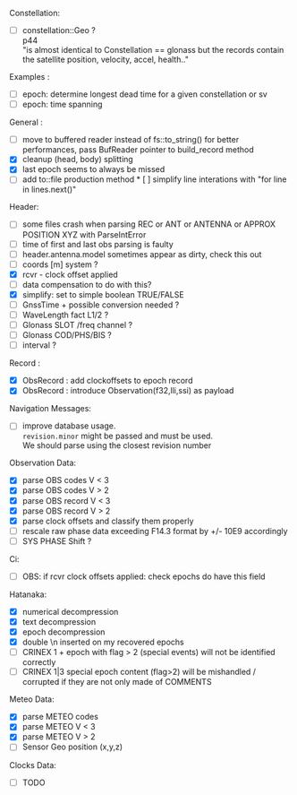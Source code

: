 Constellation:
* [ ] constellation::Geo ?    
p44   
"is almost identical to Constellation == glonass
but the records contain the satellite position, velocity, accel, health.."

Examples :
* [ ] epoch: determine longest dead time for a given constellation or sv
* [ ] epoch: time spanning

General :
* [ ] move to buffered reader instead of fs::to\_string() for better
performances, pass BufReader pointer to build\_record method
* [x] cleanup (head, body) splitting
* [x] last epoch seems to always be missed
* [ ] add to::file production method
* [ ] simplify line interations with "for line in lines.next()"

Header:
* [ ] some files crash when parsing 
REC or ANT or ANTENNA or APPROX POSITION XYZ with ParseIntError
* [ ] time of first and last obs parsing is faulty
* [ ] header.antenna.model sometimes appear as dirty, check this out
* [ ] coords [m] system ?
* [x] rcvr - clock offset applied
 * [ ] data compensation to do with this?
 * [x] simplify: set to simple boolean TRUE/FALSE
* [ ] GnssTime + possible conversion needed ?
* [ ] WaveLength fact L1/2 ?
* [ ] Glonass SLOT /freq channel ?
* [ ] Glonass COD/PHS/BIS ?
* [ ] interval ?

Record :
* [x] ObsRecord : add clockoffsets to epoch record
* [x] ObsRecord : introduce Observation(f32,lli,ssi) as payload

Navigation Messages:
* [ ] improve database usage.   
`revision.minor` might be passed and must be used.   
We should parse using the closest revision number

Observation Data:
* [x] parse OBS codes V < 3
* [x] parse OBS codes V > 2
* [x] parse OBS record V < 3
* [x] parse OBS record V > 2
* [x] parse clock offsets and classify them properly
* [ ] rescale raw phase data exceeding F14.3 format by +/- 10E9 accordingly
* [ ] SYS PHASE Shift ?

Ci:
* [ ] OBS: if rcvr clock offsets applied: check epochs do have this field

Hatanaka:
* [x] numerical decompression
* [x] text decompression
* [x] epoch decompression
* [x] double \n inserted on my recovered epochs
* [ ] CRINEX 1 + epoch with flag > 2 (special events)
will not be identified correctly
* [ ] CRINEX 1|3 special epoch content (flag>2)
will be mishandled / corrupted if they are not only made of COMMENTS

Meteo Data:
* [x] parse METEO codes
* [x] parse METEO V < 3
* [x] parse METEO V > 2
* [ ] Sensor Geo position (x,y,z)

Clocks Data:
* [ ] TODO 
